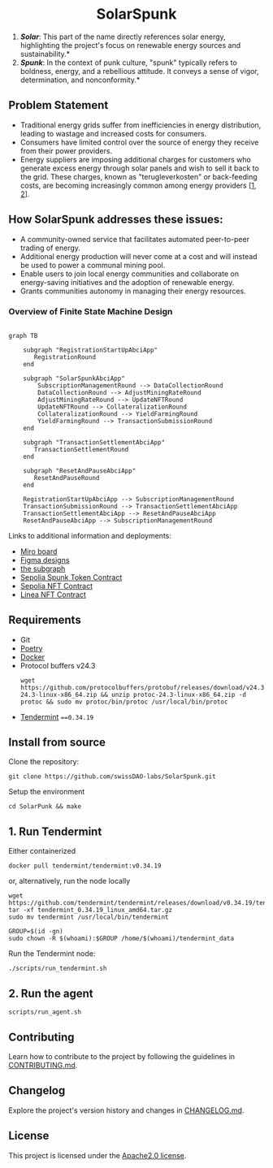 <h1 align="center">
    <b>SolarSpunk</b>
</h1>

<p align="center">
    <!-- Add badges here -->
</p>

1. ***Solar***: This part of the name directly references solar energy, highlighting the project's focus on renewable energy sources and sustainability.*
2. ***Spunk***: In the context of punk culture, "spunk" typically refers to boldness, energy, and a rebellious attitude. It conveys a sense of vigor, determination, and nonconformity.*


<!-- ## Introduction -->


## Problem Statement
- Traditional energy grids suffer from inefficiencies in energy distribution, leading to wastage and increased costs for consumers.
- Consumers have limited control over the source of energy they receive from their power providers.
- Energy suppliers are imposing additional charges for customers who generate excess energy through solar panels and wish to sell it back to the grid. These charges, known as "terugleverkosten" or back-feeding costs, are becoming increasingly common among energy providers [[1](https://balkangreenenergynews.com/dutch-prosumers-must-pay-fees-to-feed-surplus-electricity-to-grid/), [2](https://www.consumentenbond.nl/zonnepanelen/terugleverkosten)].


## How SolarSpunk addresses these issues:
- A community-owned service that facilitates automated peer-to-peer trading of energy.
- Additional energy production will never come at a cost and will instead be used to power a communal mining pool.
- Enable users to join local energy communities and collaborate on energy-saving initiatives and the adoption of renewable energy.
- Grants communities autonomy in managing their energy resources.


### Overview of Finite State Machine Design
```mermaid

graph TB

    subgraph "RegistrationStartUpAbciApp"
       RegistrationRound
    end

    subgraph "SolarSpunkAbciApp"
        SubscriptionManagementRound --> DataCollectionRound
        DataCollectionRound --> AdjustMiningRateRound
        AdjustMiningRateRound --> UpdateNFTRound
        UpdateNFTRound --> CollateralizationRound
        CollateralizationRound --> YieldFarmingRound
        YieldFarmingRound --> TransactionSubmissionRound
    end

    subgraph "TransactionSettlementAbciApp"
       TransactionSettlementRound
    end
    
    subgraph "ResetAndPauseAbciApp"
       ResetAndPauseRound
    end
   
    RegistrationStartUpAbciApp --> SubscriptionManagementRound
    TransactionSubmissionRound --> TransactionSettlementAbciApp
    TransactionSettlementAbciApp --> ResetAndPauseAbciApp
    ResetAndPauseAbciApp --> SubscriptionManagementRound
```


Links to additional information and deployments:
- [Miro board](https://miro.com/app/board/uXjVKBxV08s=/?utm_source=notification&utm_medium=email&utm_campaign=daily-updates&utm_content=view-board-cta)
- [Figma designs](https://www.figma.com/design/NzKv0Mps0UMFb43EmRJanm/brand%2Fpitch?node-id=0-1)
- [the subgraph](https://testnet.thegraph.com/explorer/subgraphs/CQ8qbXnJH4GhtaLDuy6zcubpCAd7A3sCzLEWLoQSPHJT?v=0&view=Overview&chain=arbitrum-sepolia)
- [Sepolia Spunk Token Contract](https://sepolia.etherscan.io/address/0xbbddd5e873db3440d37790560bb58e68567cba9a)
- [Sepolia NFT Contract](https://sepolia.etherscan.io/address/0x1ddfaf71fc609022cbe0bc3588479b107304f72d)
- [Linea NFT Contract](https://sepolia.lineascan.build/address/0xf9feadaa7dbef738ee821ef339754194bc0d98ac#code)


## Requirements

- Git
- [Poetry](https://github.com/python-poetry/poetry)
- [Docker](https://github.com/docker)
- Protocol buffers v24.3
    ```shell
    wget https://github.com/protocolbuffers/protobuf/releases/download/v24.3/protoc-24.3-linux-x86_64.zip && unzip protoc-24.3-linux-x86_64.zip -d protoc && sudo mv protoc/bin/protoc /usr/local/bin/protoc
    ```
- [Tendermint](https://docs.tendermint.com/v0.34/introduction/install.html) `==0.34.19`


## Install from source

Clone the repository:

```shell
git clone https://github.com/swissDAO-labs/SolarSpunk.git
```

Setup the environment
```shell
cd SolarPunk && make
```


## 1. Run Tendermint

Either containerized

```shell
docker pull tendermint/tendermint:v0.34.19
```

or, alternatively, run the node locally

```shell
wget https://github.com/tendermint/tendermint/releases/download/v0.34.19/tendermint_0.34.19_linux_amd64.tar.gz
tar -xf tendermint_0.34.19_linux_amd64.tar.gz
sudo mv tendermint /usr/local/bin/tendermint
```

```shell
GROUP=$(id -gn)
sudo chown -R $(whoami):$GROUP /home/$(whoami)/tendermint_data
```

Run the Tendermint node:
```shell
./scripts/run_tendermint.sh
```


## 2. Run the agent

```shell
scripts/run_agent.sh
```


## Contributing
Learn how to contribute to the project by following the guidelines in [CONTRIBUTING.md](CONTRIBUTING.md).

## Changelog
Explore the project's version history and changes in [CHANGELOG.md](CHANGELOG.md).

## License
This project is licensed under the [Apache2.0 license](LICENSE).
